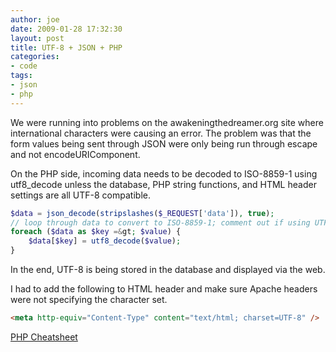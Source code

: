 ```yaml
---
author: joe
date: 2009-01-28 17:32:30
layout: post
title: UTF-8 + JSON + PHP
categories:
- code
tags:
- json
- php
---
```


We were running into problems on the awakeningthedreamer.org site where international characters were causing an error. The problem was that the form values being sent through JSON were only being run through escape and not encodeURIComponent.

On the PHP side, incoming data needs to be decoded to ISO-8859-1 using utf8_decode unless the database, PHP string functions, and HTML header settings are all UTF-8 compatible.

```php
$data = json_decode(stripslashes($_REQUEST['data']), true);
// loop through data to convert to ISO-8859-1; comment out if using UTF-8
foreach ($data as $key =&gt; $value) {
    $data[$key] = utf8_decode($value);
}
```

In the end, UTF-8 is being stored in the database and displayed via the web.

I had to add the following to HTML header and make sure Apache headers were not specifying the character set.

```html
<meta http-equiv="Content-Type" content="text/html; charset=UTF-8" />
```

[PHP Cheatsheet](http://www.nicknettleton.com/zine/php/php-utf-8-cheatsheet)
